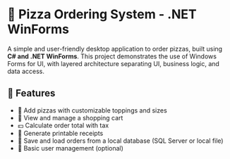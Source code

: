 # 🍕 Pizza Ordering System - .NET WinForms

A simple and user-friendly desktop application to order pizzas, built using **C# and .NET WinForms**. This project demonstrates the use of Windows Forms for UI, with layered architecture separating UI, business logic, and data access.

## 📌 Features

- 🍕 Add pizzas with customizable toppings and sizes
- 🛒 View and manage a shopping cart
- 💵 Calculate order total with tax
- 🧾 Generate printable receipts
- 💽 Save and load orders from a local database (SQL Server or local file)
- 👤 Basic user management (optional)


